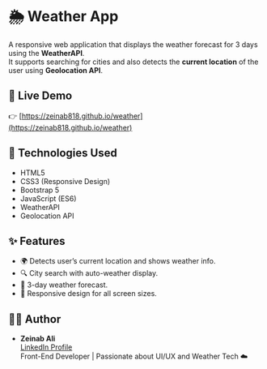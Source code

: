 # 🌦️ Weather App

A responsive web application that displays the weather forecast for 3 days using the **WeatherAPI**.  
It supports searching for cities and also detects the **current location** of the user using **Geolocation API**.

## 🔗 Live Demo

👉 [https://zeinab818.github.io/weather](https://zeinab818.github.io/weather)

## 🧰 Technologies Used

- HTML5
- CSS3 (Responsive Design)
- Bootstrap 5
- JavaScript (ES6)
- WeatherAPI
- Geolocation API

## ✨ Features

- 🌍 Detects user’s current location and shows weather info.
- 🔍 City search with auto-weather display.
- 📅 3-day weather forecast.
- 📱 Responsive design for all screen sizes.



## 🙋‍♀️ Author

- **Zeinab Ali**  
  [LinkedIn Profile](https://www.linkedin.com/in/zeinab-ali-a2b89b204/)  
  Front-End Developer | Passionate about UI/UX and Weather Tech ☁️
